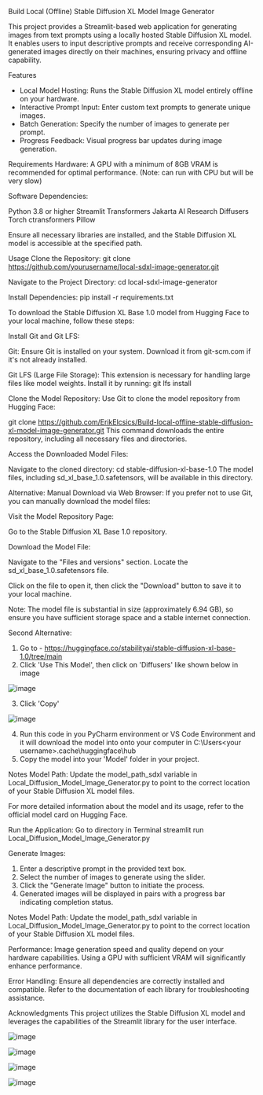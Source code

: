 Build Local (Offline) Stable Diffusion XL Model Image Generator

This project provides a Streamlit-based web application for generating images from text prompts using a locally hosted Stable Diffusion XL model. It enables users to input descriptive prompts and receive corresponding AI-generated images directly on their machines, ensuring privacy and offline capability.​

Features
- Local Model Hosting: Runs the Stable Diffusion XL model entirely offline on your hardware.​
- Interactive Prompt Input: Enter custom text prompts to generate unique images.​
- Batch Generation: Specify the number of images to generate per prompt.​
- Progress Feedback: Visual progress bar updates during image generation.​

Requirements
Hardware: A GPU with a minimum of 8GB VRAM is recommended for optimal performance.​ (Note: can run with CPU but will be very slow)

Software Dependencies:

Python 3.8 or higher​
Streamlit​
Transformers​
Jakarta AI Research
Diffusers​
Torch​
ctransformers​
Pillow​

Ensure all necessary libraries are installed, and the Stable Diffusion XL model is accessible at the specified path.​

Usage
Clone the Repository:
git clone https://github.com/yourusername/local-sdxl-image-generator.git

Navigate to the Project Directory:
cd local-sdxl-image-generator

Install Dependencies:
pip install -r requirements.txt

To download the Stable Diffusion XL Base 1.0 model from Hugging Face to your local machine, follow these steps:

Install Git and Git LFS:

Git: Ensure Git is installed on your system. Download it from git-scm.com if it's not already installed.​

Git LFS (Large File Storage): This extension is necessary for handling large files like model weights. Install it by running:​
git lfs install

Clone the Model Repository:
Use Git to clone the model repository from Hugging Face:​

git clone https://github.com/ErikElcsics/Build-local-offline-stable-diffusion-xl-model-image-generator.git
This command downloads the entire repository, including all necessary files and directories.​

Access the Downloaded Model Files:

Navigate to the cloned directory:​
cd stable-diffusion-xl-base-1.0
The model files, including sd_xl_base_1.0.safetensors, will be available in this directory.​

Alternative: Manual Download via Web Browser: If you prefer not to use Git, you can manually download the model files:

Visit the Model Repository Page:

Go to the Stable Diffusion XL Base 1.0 repository.​

Download the Model File:

Navigate to the "Files and versions" section.​
Locate the sd_xl_base_1.0.safetensors file.​

Click on the file to open it, then click the "Download" button to save it to your local machine.​

Note: The model file is substantial in size (approximately 6.94 GB), so ensure you have sufficient storage space and a stable internet connection.​

Second Alternative: 
1. Go to - https://huggingface.co/stabilityai/stable-diffusion-xl-base-1.0/tree/main
2. Click 'Use This Model', then click on 'Diffusers' like shown below in image

![image](https://github.com/user-attachments/assets/6c1f3a32-0dd6-4dc3-923d-21ac9e7594d0)

3. Click 'Copy'

![image](https://github.com/user-attachments/assets/598bb105-df21-46c2-b9ea-301d92b36a3d)

4. Run this code in you PyCharm environment or VS Code Environment and it will download the model into onto your computer in C:\Users\<your username>\.cache\huggingface\hub
5. Copy the model into your 'Model' folder in your project.
 
Notes
Model Path: Update the model_path_sdxl variable in Local_Diffusion_Model_Image_Generator.py to point to the correct location of your Stable Diffusion XL model files.​

For more detailed information about the model and its usage, refer to the official model card on Hugging Face.

Run the Application:
Go to directory in Terminal
streamlit run Local_Diffusion_Model_Image_Generator.py

Generate Images:

1. Enter a descriptive prompt in the provided text box.​
2. Select the number of images to generate using the slider.​
3. Click the "Generate Image" button to initiate the process.​
4. Generated images will be displayed in pairs with a progress bar indicating completion status.​

Notes
Model Path: Update the model_path_sdxl variable in Local_Diffusion_Model_Image_Generator.py to point to the correct location of your Stable Diffusion XL model files.​

Performance: Image generation speed and quality depend on your hardware capabilities. Using a GPU with sufficient VRAM will significantly enhance performance.​

Error Handling: Ensure all dependencies are correctly installed and compatible. Refer to the documentation of each library for troubleshooting assistance.​

Acknowledgments
This project utilizes the Stable Diffusion XL model and leverages the capabilities of the Streamlit library for the user interface.​

![image](https://github.com/user-attachments/assets/709b379c-9fde-42a5-b4e8-098299d3944c)

![image](https://github.com/user-attachments/assets/34c5aeb0-0e5e-46f7-9b67-1e157a2d71e5)

![image](https://github.com/user-attachments/assets/84ac61b2-9495-431d-a0d1-47c1b3fc0a56)

![image](https://github.com/user-attachments/assets/d413e495-75a7-4378-90d3-06713b48bd9d)





